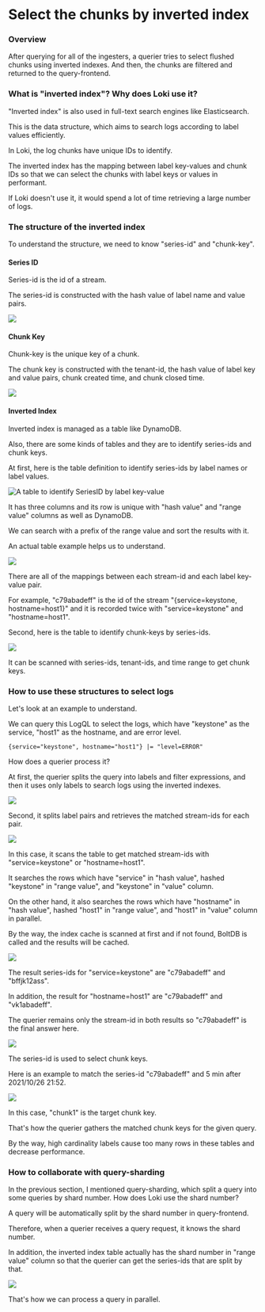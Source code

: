 # Select the chunks by inverted index

### Overview

After querying for all of the ingesters, a querier tries to select flushed chunks using inverted indexes. And then, the chunks are filtered and returned to the query-frontend.

### What is "inverted index"? Why does Loki use it?

"Inverted index" is also used in full-text search engines like Elasticsearch.

This is the data structure, which aims to search logs according to label values efficiently.

In Loki, the log chunks have unique IDs to identify.

The inverted index has the mapping between label key-values and chunk IDs so that we can select the chunks with label keys or values in performant.

If Loki doesn't use it, it would spend a lot of time retrieving a large number of logs.

### The structure of the inverted index

To understand the structure, we need to know "series-id" and "chunk-key".

#### Series ID

Series-id is the id of a stream.

The series-id is constructed with the hash value of label name and value pairs.

![](../.gitbook/assets/query-process-series-id.png)

#### Chunk Key

Chunk-key is the unique key of a chunk.

The chunk key is constructed with the tenant-id, the hash value of label key and value pairs, chunk created time, and chunk closed time.

![](../.gitbook/assets/query-process-chunk-key.png)

#### Inverted Index

Inverted index is managed as a table like DynamoDB.

Also, there are some kinds of tables and they are to identify series-ids and chunk keys.

At first, here is the table definition to identify series-ids by label names or label values.

![A table to identify SeriesID by label key-value](../.gitbook/assets/query-process-inverted-index-def-series-id.png)

It has three columns and its row is unique with "hash value" and "range value" columns as well as DynamoDB.

We can search with a prefix of the range value and sort the results with it.

An actual table example helps us to understand.

![](../.gitbook/assets/query-process-inverted-index-example.png)

There are all of the mappings between each stream-id and each label key-value pair.

For example, "c79abadeff" is the id of the stream "{service=keystone, hostname=host1}" and it is recorded twice with "service=keystone" and "hostname=host1".

Second, here is the table to identify chunk-keys by series-ids.

![](../.gitbook/assets/query-process-inverted-index-get-chunk-keys.png)

It can be scanned with series-ids, tenant-ids, and time range to get chunk keys.

### How to use these structures to select logs

Let's look at an example to understand.

We can query this LogQL to select the logs, which have "keystone" as the service, "host1" as the hostname, and are error level.

```
{service="keystone", hostname="host1"} |= "level=ERROR"
```

How does a querier process it?

At first, the querier splits the query into labels and filter expressions, and then it uses only labels to search logs using the inverted indexes.

![](../.gitbook/assets/query-process-logql.png)

Second, it splits label pairs and retrieves the matched stream-ids for each pair.

![](../.gitbook/assets/query-process-split-label-pair.png)

In this case, it scans the table to get matched stream-ids with "service=keystone" or "hostname=host1".

It searches the rows which have "service" in "hash value", hashed "keystone" in "range value", and "keystone" in "value" column.

On the other hand, it also searches the rows which have "hostname" in "hash value", hashed "host1" in "range value", and "host1" in "value" column in parallel.

By the way, the index cache is scanned at first and if not found, BoltDB is called and the results will be cached.

![](../.gitbook/assets/query-process-inverted-index-table-match-series-ids.png)

The result series-ids for "service=keystone" are "c79abadeff" and "bffjk12ass".

In addition, the result for "hostname=host1" are "c79abadeff" and "vk1abadeff".

The querier remains only the stream-id in both results so "c79abadeff" is the final answer here.

![](../.gitbook/assets/query-process-inverted-index-get-series-ids.png)

The series-id is used to select chunk keys.

Here is an example to match the series-id "c79abadeff" and 5 min after 2021/10/26 21:52.

![](../.gitbook/assets/query-process-inverted-index-match-chunk-key.png)

In this case, "chunk1" is the target chunk key.

That's how the querier gathers the matched chunk keys for the given query.

By the way, high cardinality labels cause too many rows in these tables and decrease performance.

### How to collaborate with query-sharding

In the previous section, I mentioned query-sharding, which split a query into some queries by shard number. How does Loki use the shard number?

A query will be automatically split by the shard number in query-frontend.

Therefore, when a querier receives a query request, it knows the shard number.

In addition, the inverted index table actually has the shard number in "range value" column so that the querier can get the series-ids that are split by that.

![](../.gitbook/assets/query-process-inverted-index-integrate-sharding.png)

That's how we can process a query in parallel.
